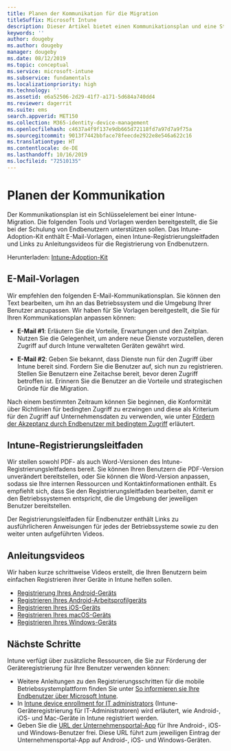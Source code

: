```yaml
---
title: Planen der Kommunikation für die Migration
titleSuffix: Microsoft Intune
description: Dieser Artikel bietet einen Kommunikationsplan und eine Strategie für die Migration zu Microsoft Intune.
keywords: ''
author: dougeby
ms.author: dougeby
manager: dougeby
ms.date: 08/12/2019
ms.topic: conceptual
ms.service: microsoft-intune
ms.subservice: fundamentals
ms.localizationpriority: high
ms.technology: ''
ms.assetid: e6a52506-2d29-41f7-a171-5d684a740dd4
ms.reviewer: dagerrit
ms.suite: ems
search.appverid: MET150
ms.collection: M365-identity-device-management
ms.openlocfilehash: c4637a4f9f137e9db665d72118fd7a97d7a9f75a
ms.sourcegitcommit: 9013f7442bbface78feecde2922e8e546a622c16
ms.translationtype: HT
ms.contentlocale: de-DE
ms.lasthandoff: 10/16/2019
ms.locfileid: "72510135"
---
```

# <a name="plan-communications"></a>Planen der Kommunikation

Der Kommunikationsplan ist ein Schlüsselelement bei einer Intune-Migration. Die folgenden Tools und Vorlagen werden bereitgestellt, die Sie bei der Schulung von Endbenutzern unterstützen sollen. Das Intune-Adoption-Kit enthält E-Mail-Vorlagen, einen Intune-Registrierungsleitfaden und Links zu Anleitungsvideos für die Registrierung von Endbenutzern.  

Herunterladen:  [Intune-Adoption-Kit](https://aka.ms/IntuneAdoptionKit)

## <a name="email-templates"></a>E-Mail-Vorlagen

Wir empfehlen den folgenden E-Mail-Kommunikationsplan. Sie können den Text bearbeiten, um ihn an das Betriebssystem und die Umgebung Ihrer Benutzer anzupassen. Wir haben für Sie Vorlagen bereitgestellt, die Sie für Ihren Kommunikationsplan anpassen können:

- **E-Mail #1**: Erläutern Sie die Vorteile, Erwartungen und den Zeitplan. Nutzen Sie die Gelegenheit, um andere neue Dienste vorzustellen, deren Zugriff auf durch Intune verwalteten Geräten gewährt wird.

- **E-Mail #2**: Geben Sie bekannt, dass Dienste nun für den Zugriff über Intune bereit sind. Fordern Sie die Benutzer auf, sich nun zu registrieren. Stellen Sie Benutzern eine Zeitachse bereit, bevor deren Zugriff betroffen ist. Erinnern Sie die Benutzer an die Vorteile und strategischen Gründe für die Migration.

Nach einem bestimmten Zeitraum können Sie beginnen, die Konformität über Richtlinien für bedingten Zugriff zu erzwingen und diese als Kriterium für den Zugriff auf Unternehmensdaten zu verwenden, wie unter [Fördern der Akzeptanz durch Endbenutzer mit bedingtem Zugriff](migration-guide-drive-adoption.md) erläutert.

## <a name="intune-enrollment-guide"></a>Intune-Registrierungsleitfaden

Wir stellen sowohl PDF- als auch Word-Versionen des Intune-Registrierungsleitfadens bereit. Sie können Ihren Benutzern die PDF-Version unverändert bereitstellen, oder Sie können die Word-Version anpassen, sodass sie Ihre internen Ressourcen und Kontaktinformationen enthält. Es empfiehlt sich, dass Sie den Registrierungsleitfaden bearbeiten, damit er den Betriebssystemen entspricht, die die Umgebung der jeweiligen Benutzer bereitstellen.

Der Registrierungsleitfaden für Endbenutzer enthält Links zu ausführlicheren Anweisungen für jedes der Betriebssysteme sowie zu den weiter unten aufgeführten Videos.

## <a name="instructional-videos"></a>Anleitungsvideos

Wir haben kurze schrittweise Videos erstellt, die Ihren Benutzern beim einfachen Registrieren ihrer Geräte in Intune helfen sollen.

- [Registrierung Ihres Android-Geräts](https://www.youtube.com/watch?v=k0Q_sGLSx6o&t=1s)
- [Registrieren Ihres Android-Arbeitsprofilgeräts](https://www.youtube.com/watch?v=9Dl8HsGk4tI&t=3s)
- [Registrieren Ihres iOS-Geräts](https://www.youtube.com/watch?v=mJyv6YcHi7c)
- [Registrieren Ihres macOS-Geräts](https://www.youtube.com/watch?v=Pa2pfhwq_yk)
- [Registrieren Ihres Windows-Geräts](https://www.youtube.com/watch?v=TKQxEckBHiE)

## <a name="next-steps"></a>Nächste Schritte

Intune verfügt über zusätzliche Ressourcen, die Sie zur Förderung der Geräteregistrierung für Ihre Benutzer verwenden können:

- Weitere Anleitungen zu den Registrierungsschritten für die mobile Betriebssystemplattform finden Sie unter [So informieren sie Ihre Endbenutzer über Microsoft Intune](end-user-educate.md).
- In [Intune device enrollment for IT administrators](../enrollment/device-enrollment.md) (Intune-Geräteregistrierung für IT-Administratoren) wird erläutert, wie Android-, iOS- und Mac-Geräte in Intune registriert werden.
- Geben Sie die [URL der Unternehmensportal-App](http://go.microsoft.com/fwlink/?LinkID=396941) für Ihre Android-, iOS- und Windows-Benutzer frei. Diese URL führt zum jeweiligen Eintrag der Unternehmensportal-App auf Android-, iOS- und Windows-Geräten.
